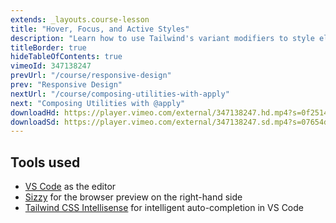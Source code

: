 ```yaml
---
extends: _layouts.course-lesson
title: "Hover, Focus, and Active Styles"
description: "Learn how to use Tailwind's variant modifiers to style elements in different states."
titleBorder: true
hideTableOfContents: true
vimeoId: 347138247
prevUrl: "/course/responsive-design"
prev: "Responsive Design"
nextUrl: "/course/composing-utilities-with-apply"
next: "Composing Utilities with @apply"
downloadHd: https://player.vimeo.com/external/347138247.hd.mp4?s=0f2514241e504120a3cb5e67155921ce46c84d80&profile_id=175&download=1
downloadSd: https://player.vimeo.com/external/347138247.sd.mp4?s=07654dae3d43acb90b0c9f85bca03f61acf8c7b1&profile_id=165&download=1
---
```


## Tools used

- [VS Code](https://code.visualstudio.com/) as the editor
- [Sizzy](https://adamwathan.me/sizzy) for the browser preview on the right-hand side
- [Tailwind CSS Intellisense](https://marketplace.visualstudio.com/items?itemName=bradlc.vscode-tailwindcss) for intelligent auto-completion in VS Code
